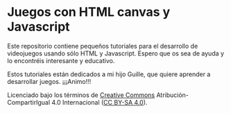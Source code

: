 # Juegos con HTML canvas y Javascript

Este repositorio contiene pequeños tutoriales para el desarrollo de videojuegos usando sólo HTML y Javascript. Espero que os sea
de ayuda y lo encontréis interesante y educativo.

Estos tutoriales están dedicados a mi hijo Guille, que quiere aprender a desarrollar juegos. ¡¡¡Animo!!!

Licenciado bajo los términos de [Creative Commons](https://creativecommons.org/) Atribución-CompartirIgual 4.0 Internacional ([CC BY-SA 4.0](https://creativecommons.org/licenses/by-sa/4.0/)).
